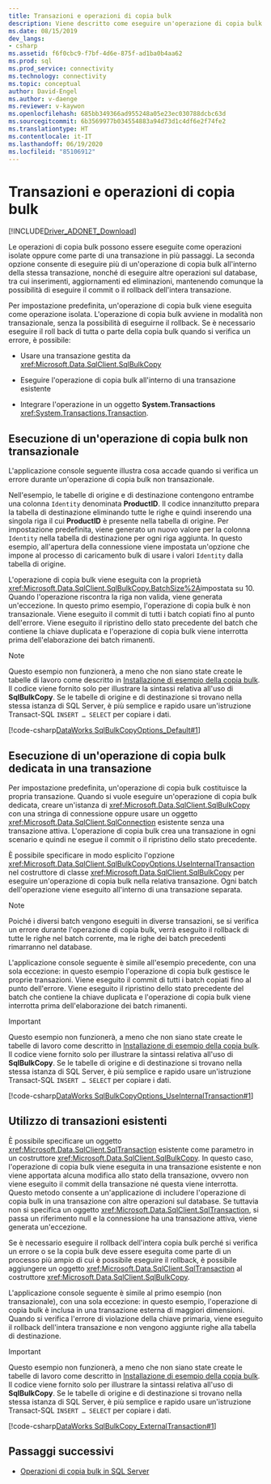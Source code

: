 ```yaml
---
title: Transazioni e operazioni di copia bulk
description: Viene descritto come eseguire un'operazione di copia bulk all'interno di una transazione e come eseguire il commit o il ripristino dello stato precedente della transazione.
ms.date: 08/15/2019
dev_langs:
- csharp
ms.assetid: f6f0cbc9-f7bf-4d6e-875f-ad1ba0b4aa62
ms.prod: sql
ms.prod_service: connectivity
ms.technology: connectivity
ms.topic: conceptual
author: David-Engel
ms.author: v-daenge
ms.reviewer: v-kaywon
ms.openlocfilehash: 685bb349366ad955248a05e23ec030788dcbc63d
ms.sourcegitcommit: 6b3569977b034554883a94d73d1c4df6e2f74fe2
ms.translationtype: HT
ms.contentlocale: it-IT
ms.lasthandoff: 06/19/2020
ms.locfileid: "85106912"
---
```

# <a name="transaction-and-bulk-copy-operations"></a>Transazioni e operazioni di copia bulk

[!INCLUDE[Driver_ADONET_Download](../../../includes/driver_adonet_download.md)]

Le operazioni di copia bulk possono essere eseguite come operazioni isolate oppure come parte di una transazione in più passaggi. La seconda opzione consente di eseguire più di un'operazione di copia bulk all'interno della stessa transazione, nonché di eseguire altre operazioni sul database, tra cui inserimenti, aggiornamenti ed eliminazioni, mantenendo comunque la possibilità di eseguire il commit o il rollback dell'intera transazione.  
  
Per impostazione predefinita, un'operazione di copia bulk viene eseguita come operazione isolata. L'operazione di copia bulk avviene in modalità non transazionale, senza la possibilità di eseguirne il rollback. Se è necessario eseguire il roll back di tutta o parte della copia bulk quando si verifica un errore, è possibile:

 - Usare una transazione gestita da <xref:Microsoft.Data.SqlClient.SqlBulkCopy>

 - Eseguire l'operazione di copia bulk all'interno di una transazione esistente

 - Integrare l'operazione in un oggetto **System.Transactions** <xref:System.Transactions.Transaction>.  
  
## <a name="performing-a-non-transacted-bulk-copy-operation"></a>Esecuzione di un'operazione di copia bulk non transazionale  
L'applicazione console seguente illustra cosa accade quando si verifica un errore durante un'operazione di copia bulk non transazionale.  
  
Nell'esempio, le tabelle di origine e di destinazione contengono entrambe una colonna `Identity` denominata **ProductID**. Il codice innanzitutto prepara la tabella di destinazione eliminando tutte le righe e quindi inserendo una singola riga il cui **ProductID** è presente nella tabella di origine. Per impostazione predefinita, viene generato un nuovo valore per la colonna `Identity` nella tabella di destinazione per ogni riga aggiunta. In questo esempio, all'apertura della connessione viene impostata un'opzione che impone al processo di caricamento bulk di usare i valori `Identity` dalla tabella di origine.  
  
L'operazione di copia bulk viene eseguita con la proprietà <xref:Microsoft.Data.SqlClient.SqlBulkCopy.BatchSize%2A>impostata su 10. Quando l'operazione riscontra la riga non valida, viene generata un'eccezione. In questo primo esempio, l'operazione di copia bulk è non transazionale. Viene eseguito il commit di tutti i batch copiati fino al punto dell'errore. Viene eseguito il ripristino dello stato precedente del batch che contiene la chiave duplicata e l'operazione di copia bulk viene interrotta prima dell'elaborazione dei batch rimanenti.  
  
> [!NOTE]
>  Questo esempio non funzionerà, a meno che non siano state create le tabelle di lavoro come descritto in [Installazione di esempio della copia bulk](bulk-copy-example-setup.md). Il codice viene fornito solo per illustrare la sintassi relativa all'uso di **SqlBulkCopy**. Se le tabelle di origine e di destinazione si trovano nella stessa istanza di SQL Server, è più semplice e rapido usare un'istruzione Transact-SQL `INSERT … SELECT` per copiare i dati.  
  
[!code-csharp[DataWorks SqlBulkCopyOptions_Default#1](~/../sqlclient/doc/samples/SqlBulkCopyOptions_Default.cs#1)]
  
## <a name="performing-a-dedicated-bulk-copy-operation-in-a-transaction"></a>Esecuzione di un'operazione di copia bulk dedicata in una transazione  
Per impostazione predefinita, un'operazione di copia bulk costituisce la propria transazione. Quando si vuole eseguire un'operazione di copia bulk dedicata, creare un'istanza di <xref:Microsoft.Data.SqlClient.SqlBulkCopy> con una stringa di connessione oppure usare un oggetto <xref:Microsoft.Data.SqlClient.SqlConnection> esistente senza una transazione attiva. L'operazione di copia bulk crea una transazione in ogni scenario e quindi ne esegue il commit o il ripristino dello stato precedente.  
  
È possibile specificare in modo esplicito l'opzione <xref:Microsoft.Data.SqlClient.SqlBulkCopyOptions.UseInternalTransaction> nel costruttore di classe <xref:Microsoft.Data.SqlClient.SqlBulkCopy> per eseguire un'operazione di copia bulk nella relativa transazione. Ogni batch dell'operazione viene eseguito all'interno di una transazione separata.  
  
> [!NOTE]
>  Poiché i diversi batch vengono eseguiti in diverse transazioni, se si verifica un errore durante l'operazione di copia bulk, verrà eseguito il rollback di tutte le righe nel batch corrente, ma le righe dei batch precedenti rimarranno nel database.  
  
L'applicazione console seguente è simile all'esempio precedente, con una sola eccezione: in questo esempio l'operazione di copia bulk gestisce le proprie transazioni. Viene eseguito il commit di tutti i batch copiati fino al punto dell'errore. Viene eseguito il ripristino dello stato precedente del batch che contiene la chiave duplicata e l'operazione di copia bulk viene interrotta prima dell'elaborazione dei batch rimanenti. 
  
> [!IMPORTANT]
>  Questo esempio non funzionerà, a meno che non siano state create le tabelle di lavoro come descritto in [Installazione di esempio della copia bulk](bulk-copy-example-setup.md). Il codice viene fornito solo per illustrare la sintassi relativa all'uso di **SqlBulkCopy**. Se le tabelle di origine e di destinazione si trovano nella stessa istanza di SQL Server, è più semplice e rapido usare un'istruzione Transact-SQL `INSERT … SELECT` per copiare i dati.  
  
[!code-csharp[DataWorks SqlBulkCopyOptions_UseInternalTransaction#1](~/../sqlclient/doc/samples/SqlBulkCopyOptions_UseInternalTransaction.cs#1)]
  
## <a name="using-existing-transactions"></a>Utilizzo di transazioni esistenti  
È possibile specificare un oggetto <xref:Microsoft.Data.SqlClient.SqlTransaction> esistente come parametro in un costruttore <xref:Microsoft.Data.SqlClient.SqlBulkCopy>. In questo caso, l'operazione di copia bulk viene eseguita in una transazione esistente e non viene apportata alcuna modifica allo stato della transazione, ovvero non viene eseguito il commit della transazione né questa viene interrotta. Questo metodo consente a un'applicazione di includere l'operazione di copia bulk in una transazione con altre operazioni sul database. Se tuttavia non si specifica un oggetto <xref:Microsoft.Data.SqlClient.SqlTransaction>, si passa un riferimento null e la connessione ha una transazione attiva, viene generata un'eccezione.   
  
Se è necessario eseguire il rollback dell'intera copia bulk perché si verifica un errore o se la copia bulk deve essere eseguita come parte di un processo più ampio di cui è possibile eseguire il rollback, è possibile aggiungere un oggetto <xref:Microsoft.Data.SqlClient.SqlTransaction> al costruttore <xref:Microsoft.Data.SqlClient.SqlBulkCopy>.  
  
L'applicazione console seguente è simile al primo esempio (non transazionale), con una sola eccezione: in questo esempio, l'operazione di copia bulk è inclusa in una transazione esterna di maggiori dimensioni. Quando si verifica l'errore di violazione della chiave primaria, viene eseguito il rollback dell'intera transazione e non vengono aggiunte righe alla tabella di destinazione.  
  
> [!IMPORTANT]
>  Questo esempio non funzionerà, a meno che non siano state create le tabelle di lavoro come descritto in [Installazione di esempio della copia bulk](bulk-copy-example-setup.md). Il codice viene fornito solo per illustrare la sintassi relativa all'uso di **SqlBulkCopy**. Se le tabelle di origine e di destinazione si trovano nella stessa istanza di SQL Server, è più semplice e rapido usare un'istruzione Transact-SQL `INSERT … SELECT` per copiare i dati.  
  
[!code-csharp[DataWorks SqlBulkCopy_ExternalTransaction#1](~/../sqlclient/doc/samples/SqlBulkCopy_ExternalTransaction.cs#1)]
  
## <a name="next-steps"></a>Passaggi successivi
- [Operazioni di copia bulk in SQL Server](bulk-copy-operations-sql-server.md)
